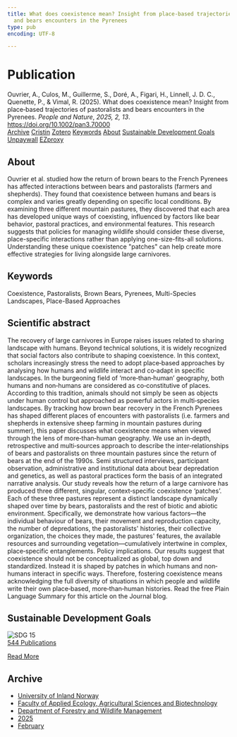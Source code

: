 ```yaml
---
title: What does coexistence mean? Insight from place‐based trajectories of pastoralists
  and bears encounters in the Pyrenees
type: pub
encoding: UTF-8

---
```

<h1>Publication</h1>
<article id="csl-bib-container-C76VQHY7" class="csl-bib-container">
  <div class="csl-bib-body"> <div class="csl-entry">Ouvrier, A., Culos, M., Guillerme, S., Doré, A., Figari, H., Linnell, J. D. C., Quenette, P., &#38; Vimal, R. (2025). What does coexistence mean? Insight from place‐based trajectories of pastoralists and bears encounters in the Pyrenees. <i>People and Nature</i>, <i>2025, 2, 13</i>. <a href="https://doi.org/10.1002/pan3.70000">https://doi.org/10.1002/pan3.70000</a></div> </div>
  <div class="csl-bib-buttons">
    <a href="#taxonomy-article-C76VQHY7" alt="archive" class="csl-bib-button">Archive</a>
    <a href="https://app.cristin.no/results/show.jsf?id=2359190" alt="Cristin" class="csl-bib-button">Cristin</a>
    <a href="http://zotero.org/groups/5881554/items/C76VQHY7" alt="Zotero" class="csl-bib-button">Zotero</a>
    <a href="#keywords-article-C76VQHY7" alt="keywords" class="csl-bib-button">Keywords</a>
    <a href="#about-article-C76VQHY7" alt="about_pub" class="csl-bib-button">About</a>
    <a href="#sdg-article-C76VQHY7" alt="sdg" class="csl-bib-button">Sustainable Development Goals</a>
    <a href="https://doi.org/10.1002/pan3.70000" alt="Unpaywall" class="csl-bib-button">Unpaywall</a>
    <a href="https://doi.org/10.1002/pan3.70000" alt="EZproxy" class="csl-bib-button">EZproxy</a>
  </div>
  <div id="csl-bib-meta-container-C76VQHY7"></div>
</article>
<div id="csl-bib-meta-C76VQHY7" class="csl-bib-meta">
  <article id="about-article-C76VQHY7" class="about_pub-article">
    <h1>About</h1>
    Ouvrier et al. studied how the return of brown bears to the French Pyrenees has affected interactions between bears and pastoralists (farmers and shepherds). They found that coexistence between humans and bears is complex and varies greatly depending on specific local conditions. By examining three different mountain pastures, they discovered that each area has developed unique ways of coexisting, influenced by factors like bear behavior, pastoral practices, and environmental features. This research suggests that policies for managing wildlife should consider these diverse, place-specific interactions rather than applying one-size-fits-all solutions. Understanding these unique coexistence "patches" can help create more effective strategies for living alongside large carnivores.
  </article>
  <article id="keywords-article-C76VQHY7" class="keywords-article">
    <h1>Keywords</h1>
    Coexistence, Pastoralists, Brown Bears, Pyrenees, Multi-Species Landscapes, Place-Based Approaches
  </article>
  <article id="abstract-article-C76VQHY7" class="abstract-article">
    <h1>Scientific abstract</h1>
    The recovery of large carnivores in Europe raises issues related to sharing landscape with humans. Beyond technical solutions, it is widely recognized that social factors also contribute to shaping coexistence. In this context, scholars increasingly stress the need to adopt place‐based approaches by analysing how humans and wildlife interact and co‐adapt in specific landscapes. In the burgeoning field of ‘more‐than‐human’ geography, both humans and non‐humans are considered as co‐constitutive of places. According to this tradition, animals should not simply be seen as objects under human control but approached as powerful actors in multi‐species landscapes. By tracking how brown bear recovery in the French Pyrenees has shaped different places of encounters with pastoralists (i.e. farmers and shepherds in extensive sheep farming in mountain pastures during summer), this paper discusses what coexistence means when viewed through the lens of more‐than‐human geography. We use an in‐depth, retrospective and multi‐sources approach to describe the inter‐relationships of bears and pastoralists on three mountain pastures since the return of bears at the end of the 1990s. Semi structured interviews, participant observation, administrative and institutional data about bear depredation and genetics, as well as pastoral practices form the basis of an integrated narrative analysis. Our study reveals how the return of a large carnivore has produced three different, singular, context‐specific coexistence ‘patches’. Each of these three pastures represent a distinct landscape dynamically shaped over time by bears, pastoralists and the rest of biotic and abiotic environment. Specifically, we demonstrate how various factors—the individual behaviour of bears, their movement and reproduction capacity, the number of depredations, the pastoralists' histories, their collective organization, the choices they made, the pastures' features, the available resources and surrounding vegetation—cumulatively intertwine in complex, place‐specific entanglements. Policy implications. Our results suggest that coexistence should not be conceptualized as global, top down and standardized. Instead it is shaped by patches in which humans and non‐humans interact in specific ways. Therefore, fostering coexistence means acknowledging the full diversity of situations in which people and wildlife write their own place‐based, more‐than‐human histories. Read the free Plain Language Summary for this article on the Journal blog.
  </article>
  <article id="sdg-article-C76VQHY7" class="sdg-article">
    <h1>Sustainable Development Goals</h1>
    <div class="sdg-container"><div id="sdg15" class="sdg">
        <img src="{{< params subfolder >}}images/sdg/sdg15_en.png" class="image" alt="SDG 15">
        <div class="sdg-overlay">
          <a href="{{< params subfolder >}}en/archive/?sdg=15#archive" class="sdg-publication-count"><span>544</span> Publications</a>
          <p><a href="https://sdgs.un.org/goals/goal15" class="sdg-read-more">Read More</a></p>
        </div>
      </div></div>
  </article>
  <article id="taxonomy-article-C76VQHY7" class="taxonomy-article">
    <h1>Archive</h1>
    <ul>
      <li><a href="{{< params subfolder >}}en/archive/?key=3DCRN523">University of Inland Norway</a></li>
      <li><a href="{{< params subfolder >}}en/archive/?key=T77LXH6D">Faculty of Applied Ecology, Agricultural Sciences and Biotechnology</a></li>
      <li><a href="{{< params subfolder >}}en/archive/?key=7TRARPE3">Department of Forestry and Wildlife Management</a></li>
      <li><a href="{{< params subfolder >}}en/archive/?key=H5L4MZHE">2025</a></li>
      <li><a href="{{< params subfolder >}}en/archive/?key=5HN27UBT">February</a></li>
    </ul>
  </article>
</div>
